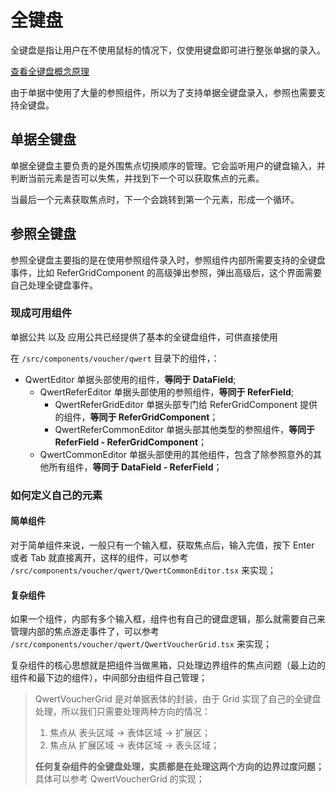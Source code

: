 # 全键盘

全键盘是指让用户在不使用鼠标的情况下，仅使用键盘即可进行整张单据的录入。

[查看全键盘概念原理](/chapter1/quan-jian-pan/quan-jian-pan-gai-nian-yuan-li.md)

由于单据中使用了大量的参照组件，所以为了支持单据全键盘录入，参照也需要支持全键盘。

## 单据全键盘

单据全键盘主要负责的是外围焦点切换顺序的管理。它会监听用户的键盘输入，并判断当前元素是否可以失焦，并找到下一个可以获取焦点的元素。

当最后一个元素获取焦点时，下一个会跳转到第一个元素，形成一个循环。



## 参照全键盘

参照全键盘主要指的是在使用参照组件录入时，参照组件内部所需要支持的全键盘事件，比如 ReferGridComponent 的高级弹出参照，弹出高级后，这个界面需要自己处理全键盘事件。

### 

### 现成可用组件

单据公共 以及 应用公共已经提供了基本的全键盘组件，可供直接使用

在 `/src/components/voucher/qwert` 目录下的组件，：

* QwertEditor 单据头部使用的组件，**等同于 DataField**;
  * QwertReferEditor 单据头部使用的参照组件，**等同于 ReferField**;
    * QwertReferGridEditor 单据头部专门给 ReferGridComponent 提供的组件，**等同于 ReferGridComponent**；
    * QwertReferCommonEditor 单据头部其他类型的参照组件，**等同于 ReferField - ReferGridComponent**；
  * QwertCommonEditor 单据头部使用的其他组件，包含了除参照意外的其他所有组件，**等同于 DataField - ReferField**；

### 

### 如何定义自己的元素

#### 简单组件

对于简单组件来说，一般只有一个输入框，获取焦点后，输入完值，按下 Enter 或者 Tab 就直接离开，这样的组件，可以参考 `/src/components/voucher/qwert/QwertCommonEditor.tsx` 来实现；

#### 复杂组件

如果一个组件，内部有多个输入框，组件也有自己的键盘逻辑，那么就需要自己来管理内部的焦点游走事件了，可以参考 `/src/components/voucher/qwert/QwertVoucherGrid.tsx` 来实现；

复杂组件的核心思想就是把组件当做黑箱，只处理边界组件的焦点问题（最上边的组件和最下边的组件），中间部分由组件自己管理；

> QwertVoucherGrid 是对单据表体的封装，由于 Grid 实现了自己的全键盘处理，所以我们只需要处理两种方向的情况：
>
> 1. 焦点从 表头区域 -&gt; 表体区域 -&gt; 扩展区；
> 2. 焦点从 扩展区域 -&gt; 表体区域 -&gt; 表头区域；
>
> **任何复杂组件的全键盘处理，实质都是在处理这两个方向的边界过度问题；**  
> 具体可以参考 QwertVoucherGrid 的实现；



